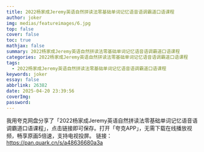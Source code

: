 ```yaml
---
title: 2022杨家成Jeremy英语自然拼读法零基础单词记忆语音语调霸道口语课程
author: joker
img: medias/featureimages/6.jpg
top: false
cover: false
toc: true
mathjax: false
summary: 2022杨家成Jeremy英语自然拼读法零基础单词记忆语音语调霸道口语课程
categories: 2022杨家成Jeremy英语自然拼读法零基础单词记忆语音语调霸道口语课程
tags:
  - 2022杨家成Jeremy英语自然拼读法零基础单词记忆语音语调霸道口语课程
keywords: joker
essay: false
abbrlink: 26382
date: 2025-04-20 23:39:56
coverImg:
password:
---
```


我用夸克网盘分享了「2022杨家成Jeremy英语自然拼读法零基础单词记忆语音语调霸道口语课程」，点击链接即可保存。打开「夸克APP」，无需下载在线播放视频，畅享原画5倍速，支持电视投屏。
链接：https://pan.quark.cn/s/a48636680a3a
